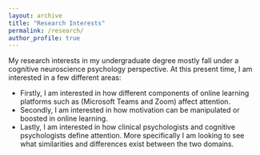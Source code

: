 ```yaml
---
layout: archive
title: "Research Interests"
permalink: /research/
author_profile: true
---
```

My research interests in my undergraduate degree mostly fall under a cognitive neuroscience psychology perspective. At this present time, I am interested in a few different areas:
 * Firstly, I am interested in how different components of online learning platforms such as (Microsoft Teams and Zoom) affect attention.
 * Secondly, I am interested in how motivation can be manipulated or boosted in online learning.
 * Lastly, I am interested in how clinical psychologists and cognitive psychologists define attention. More specifically I am looking to see what similarities and differences exist between the two domains.
